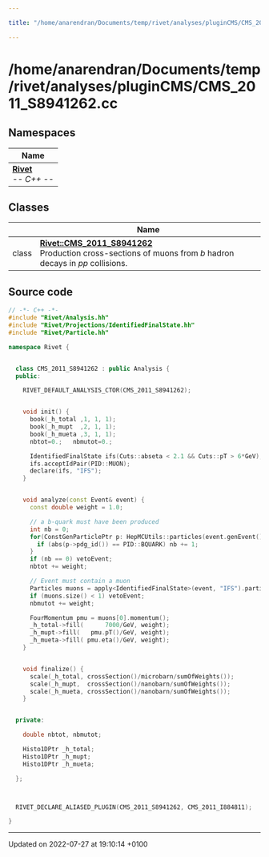 ```yaml
---

title: "/home/anarendran/Documents/temp/rivet/analyses/pluginCMS/CMS_2011_S8941262.cc"

---
```


# /home/anarendran/Documents/temp/rivet/analyses/pluginCMS/CMS_2011_S8941262.cc



## Namespaces

| Name           |
| -------------- |
| **[Rivet](http://example.org/namespaces/namespacerivet/)** <br>-*- C++ -*-  |

## Classes

|                | Name           |
| -------------- | -------------- |
| class | **[Rivet::CMS_2011_S8941262](http://example.org/classes/classrivet_1_1cms__2011__s8941262/)** <br>Production cross-sections of muons from $b$ hadron decays in $pp$ collisions.  |




## Source code

```cpp
// -*- C++ -*-
#include "Rivet/Analysis.hh"
#include "Rivet/Projections/IdentifiedFinalState.hh"
#include "Rivet/Particle.hh"

namespace Rivet {


  class CMS_2011_S8941262 : public Analysis {
  public:

    RIVET_DEFAULT_ANALYSIS_CTOR(CMS_2011_S8941262);


    void init() {
      book(_h_total ,1, 1, 1);
      book(_h_mupt  ,2, 1, 1);
      book(_h_mueta ,3, 1, 1);
      nbtot=0.;   nbmutot=0.;

      IdentifiedFinalState ifs(Cuts::abseta < 2.1 && Cuts::pT > 6*GeV);
      ifs.acceptIdPair(PID::MUON);
      declare(ifs, "IFS");
    }


    void analyze(const Event& event) {
      const double weight = 1.0;

      // a b-quark must have been produced
      int nb = 0;
      for(ConstGenParticlePtr p: HepMCUtils::particles(event.genEvent())) {
        if (abs(p->pdg_id()) == PID::BQUARK) nb += 1;
      }
      if (nb == 0) vetoEvent;
      nbtot += weight;

      // Event must contain a muon
      Particles muons = apply<IdentifiedFinalState>(event, "IFS").particlesByPt();
      if (muons.size() < 1) vetoEvent;
      nbmutot += weight;

      FourMomentum pmu = muons[0].momentum();
      _h_total->fill(      7000/GeV, weight);
      _h_mupt->fill(   pmu.pT()/GeV, weight);
      _h_mueta->fill( pmu.eta()/GeV, weight);
    }


    void finalize() {
      scale(_h_total, crossSection()/microbarn/sumOfWeights());
      scale(_h_mupt,  crossSection()/nanobarn/sumOfWeights());
      scale(_h_mueta, crossSection()/nanobarn/sumOfWeights());
    }


  private:

    double nbtot, nbmutot;

    Histo1DPtr _h_total;
    Histo1DPtr _h_mupt;
    Histo1DPtr _h_mueta;

  };



  RIVET_DECLARE_ALIASED_PLUGIN(CMS_2011_S8941262, CMS_2011_I884811);

}
```


-------------------------------

Updated on 2022-07-27 at 19:10:14 +0100
